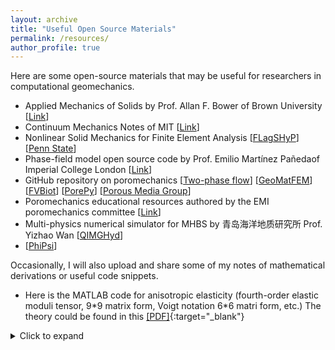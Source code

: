 ```yaml
---
layout: archive
title: "Useful Open Source Materials"
permalink: /resources/
author_profile: true
---
```


Here are some open-source materials that may be useful for researchers in computational geomechanics.
 
- Applied Mechanics of Solids by Prof. Allan F. Bower of Brown University \[[Link](http://solidmechanics.org/)\]
- Continuum Mechanics Notes of MIT \[[Link](https://web.mit.edu/abeyaratne/Volumes/RCA_Vol_II.pdf)\]
- Nonlinear Solid Mechanics for Finite Element Analysis \[[FLagSHyP](http://www.flagshyp.com/)\] \[[Penn State](https://github.com/rhk12/flagshyp)\]
- Phase-field model open source code by Prof. Emilio Martínez Pañeda​ of Imperial College London \[[Link](https://www.empaneda.com/codes/)\]
- GitHub repository on poromechanics \[[Two-phase flow](https://github.com/Sbai7/TwoPhasesParticleTransport)\] \[[GeoMatFEM](https://github.com/nicolospiezia/GeoMatFEM)\] \[[FVBiot](https://github.com/keileg/fvbiot)\] \[[PorePy](https://github.com/pmgbergen/porepy#porepy-a-simulation-tool-for-fractured-and-deformable-porous-media-written-in-python)\] \[[Porous Media Group](https://github.com/pmgbergen)\]
- Poromechanics educational resources authored by the EMI poromechanics committee \[[Link](https://emi-poromechanics.github.io/)\]
- Multi-physics numerical simulator for MHBS by 青岛海洋地质研究所 Prof. Yizhao Wan \[[QIMGHyd](https://gitee.com/wanyzh/qimghyd-thmc)\]
- \[[PhiPsi](http://phipsi.top/)\]


Occasionally, I will also upload and share some of my notes of mathematical derivations or useful code snippets.

- Here is the MATLAB code for anisotropic elasticity (fourth-order elastic moduli tensor, 9\*9 matrix form, Voigt notation 6\*6 matri form, etc.) The theory could be found in this [[PDF]](www.google.com){:target="_blank"}


<details>
<summary>Click to expand</summary>

```MATLAB
clear; clearvars -global; clc; close all;
restoredefaultpath;
rng('default');
format short

Ev = 20;
Eh = 40;
nuhh = 0.2;
nuvh = 0.25;
Gvh = 15;

% Ev = 20;
% Eh = 20;
% nuhh = 0.2;
% nuvh = 0.2;
% Gvh = Eh/2/(1+nuhh);

S11 = [1/Eh, -nuhh/Eh, -nuvh/Ev; ...
    -nuhh/Eh, 1/Eh, -nuvh/Ev; ...
    -nuvh/Ev, -nuvh/Ev, 1/Ev];
S = [S11,zeros(3,3);zeros(3,3),diag([2*(1+nuhh)/Eh, 1/Gvh, 1/Gvh])]; % Compliance matrix 6*6 (VTI)
C = S\eye(6); % Stiffness matrix 6*6 (VTI)

lambda = C(1,2); mu_T = C(4,4); mu_L = C(5,5);
alpha = C(1,3)-C(1,2); beta = C(3,3) - lambda - 4*mu_L + 2*mu_T - 2*alpha; % Same unit as Ev/Eh/Gvh for these 5 constants

I2 = eye(3); % Second order identity tensor
I4 = zeros(3,3,3,3); % Fourth order identity tensor
Ce = zeros(3,3,3,3); % Stiffness 4th-order tensor (general case, not necessarily VTI)

n = [sqrt(1/6); sqrt(2/6); sqrt(3/6)];

m = n*n';
for i = 1:3
    for j = 1:3
        for k = 1:3
            for l = 1:3
                I4(i, j, k, l) = (i==k)*(j==l);
                Ce(i, j, k, l) = lambda*(i==j)*(k==l) + 2*mu_T*I4(i, j, k, l) ...
                    + alpha*((i==j)*m(k, l) + m(i, j)*(k==l)) + beta*(m(i, j)*m(k, l)) ...
                    + 2*(mu_L - mu_T)*(m(i, k)*(j==l) + (i==k)*m(j, l));
            end
        end
    end
end
clearvars i j k l

% Define a rotation
Q = rotz(180); % rotx(deg), roty(deg)
e = randn(3,3); e = (e + e')/2;
RHS = Q*double_dot(Ce, e)*Q';
LHS = double_dot(Ce, Q*e*Q');

disp(stiffness_to_mat6by6(Ce));

Ce2 = zeros(3,3,3,3);
for i = 1:3
    for j = 1:3
        for k = 1:3
            for l = 1:3
                for a = 1:3
                    for b = 1:3
                        for c = 1:3
                            for d = 1:3
                                Ce2(i,j,k,l) = Ce2(i,j,k,l) + Q(i,a)*Q(j,b)*Q(k,c)*Q(l,d)*Ce(a,b,c,d);
                            end
                        end
                    end
                end
            end
        end
    end
end
clearvars i j k l a b c d

disp(stiffness_to_mat6by6(Ce2) - stiffness_to_mat6by6(Ce));

E = zeros(9,6); E(1,1) = 1; E(5, 2) = 1; E(9, 3) = 1; E(2, 4) = 0.5; E(4, 4) = 0.5; E(3, 5) = 0.5; E(7, 5) = 0.5; E(6, 6) = 0.5; E(8, 6) = 0.5;
index = [1, 5, 9, 4, 7, 8];

DELAS = reshape(Ce, [9,9])*E; % The use of reshape here is correct! (Specific transformation rule (instead of the Voigt notation, use full matrix/vector version)!)
DELAS = DELAS(index, :);  % 6*6 matrix
disp(DELAS - stiffness_to_mat6by6(Ce));
```

```MATLAB
function B = stiffness_to_mat6by6(A)
% Transform a symmetric (minor and major) fourth order tensor A (3*3*3*3) to a matrix B (6*6)
% Only apply to stiffness!
% Note Voigt order: 11 22 33 12 13 23 is used here

e1 = [1, 0, 0; 0, 0, 0; 0, 0, 0];
e2 = [0, 0, 0; 0, 1, 0; 0, 0, 0];
e3 = [0, 0, 0; 0, 0, 0; 0, 0, 1];
e4 = [0, 0.5, 0; 0.5, 0, 0; 0, 0, 0];
e5 = [0, 0, 0.5; 0, 0, 0; 0.5, 0, 0];
e6 = [0, 0, 0; 0, 0, 0.5; 0, 0.5, 0];

D_aug = [reshape(double_dot(A, e1), [9, 1]), reshape(double_dot(A, e2), [9, 1]), ...
    reshape(double_dot(A, e3), [9, 1]), reshape(double_dot(A, e4), [9, 1]),...
    reshape(double_dot(A, e5), [9, 1]), reshape(double_dot(A, e6), [9, 1])]; % 9*6 matrix

B = [D_aug(1,:); D_aug(5,:); D_aug(9,:); D_aug(4,:); D_aug(7,:); D_aug(8,:)];
end
```


```MATLAB
function C = double_dot(A,B)
% double contraction between tensors
m = size(A); m(end-1:end) = [];
n = size(B); n(1:2) = [];

if length(m) == 2 && length(n) == 2
    for i = 1:3
        for j = 1:3
            for k = 1:3
                for l = 1:3
                    C(i, j, k, l) = trace(reshape(A(i, j, :, :), [3, 3]) * B(:, :, k, l)');
                end
            end
        end
    end
elseif length(m) == 2 && isempty(n)
    for i = 1:3
        for j = 1:3
            C(i, j) = trace(reshape(A(i, j, :, :), [3, 3]) * B');
        end
    end
elseif length(n) == 2 && isempty(m)
    for i = 1:3
        for j = 1:3
            C(i, j) = trace(A* transpose(reshape(B(:, :, i, j), [3, 3])));
        end
    end
elseif isempty(m) && isempty(n)
    C = trace(A*B');
end                  

end

```



</details>